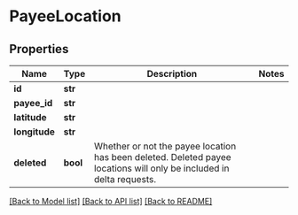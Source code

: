 # PayeeLocation

## Properties
Name | Type | Description | Notes
------------ | ------------- | ------------- | -------------
**id** | **str** |  | 
**payee_id** | **str** |  | 
**latitude** | **str** |  | 
**longitude** | **str** |  | 
**deleted** | **bool** | Whether or not the payee location has been deleted.  Deleted payee locations will only be included in delta requests. | 

[[Back to Model list]](../README.md#documentation-for-models) [[Back to API list]](../README.md#documentation-for-api-endpoints) [[Back to README]](../README.md)

